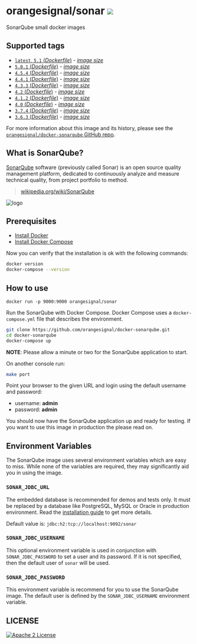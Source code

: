 # orangesignal/sonar [![](https://img.shields.io/badge/container-ready-green.svg?style=flat)](https://registry.hub.docker.com/u/orangesignal/sonar/)

SonarQube small docker images

## Supported tags

- [`latest`, `5.1` (*Dockerfile*)](https://github.com/orangesignal/docker-sonarqube/blob/master/5.1/Dockerfile) - [*image size*](https://imagelayers.io/?images=orangesignal%2Fsonar:latest)
- [`5.0.1` (*Dockerfile*)](https://github.com/orangesignal/docker-sonarqube/blob/master/5.0/Dockerfile) - [*image size*](https://imagelayers.io/?images=orangesignal%2Fsonar:5.0.1)
- [`4.5.4` (*Dockerfile*)](https://github.com/orangesignal/docker-sonarqube/blob/master/4.5/Dockerfile) - [*image size*](https://imagelayers.io/?images=orangesignal%2Fsonar:4.5.4)
- [`4.4.1` (*Dockerfile*)](https://github.com/orangesignal/docker-sonarqube/blob/master/4.4/Dockerfile) - [*image size*](https://imagelayers.io/?images=orangesignal%2Fsonar:4.4.1)
- [`4.3.3` (*Dockerfile*)](https://github.com/orangesignal/docker-sonarqube/blob/master/4.3/Dockerfile) - [*image size*](https://imagelayers.io/?images=orangesignal%2Fsonar:4.3.3)
- [`4.2` (*Dockerfile*)](https://github.com/orangesignal/docker-sonarqube/blob/master/4.2/Dockerfile) - [*image size*](https://imagelayers.io/?images=orangesignal%2Fsonar:4.2)
- [`4.1.2` (*Dockerfile*)](https://github.com/orangesignal/docker-sonarqube/blob/master/4.1/Dockerfile) - [*image size*](https://imagelayers.io/?images=orangesignal%2Fsonar:4.1.2)
- [`4.0` (*Dockerfile*)](https://github.com/orangesignal/docker-sonarqube/blob/master/4.0/Dockerfile) - [*image size*](https://imagelayers.io/?images=orangesignal%2Fsonar:4.0)
- [`3.7.4` (*Dockerfile*)](https://github.com/orangesignal/docker-sonarqube/blob/master/3.7/Dockerfile) - [*image size*](https://imagelayers.io/?images=orangesignal%2Fsonar:3.7.4)
- [`3.6.3` (*Dockerfile*)](https://github.com/orangesignal/docker-sonarqube/blob/master/3.6/Dockerfile) - [*image size*](https://imagelayers.io/?images=orangesignal%2Fsonar:3.6.3)

For more information about this image and its history, please see the [`orangesignal/docker-sonarqube` GitHub repo](https://github.com/orangesignal/docker-sonarqube/).

## What is SonarQube?

[SonarQube](http://www.sonarqube.org/) software (previously called Sonar) is an open source quality management platform, dedicated to continuously analyze and measure technical quality, from project portfolio to method.

> [wikipedia.org/wiki/SonarQube](http://en.wikipedia.org/wiki/SonarQube)

![logo](http://upload.wikimedia.org/wikipedia/commons/e/e6/Sonarqube-48x200.png)

## Prerequisites

* [Install Docker](http://docs.docker.com/installation/)
* [Install Docker Compose](http://docs.docker.com/compose/install/)

Now you can verify that the installation is ok with the following commands:

```bash
docker version
docker-compose --version
```

## How to use

```bash:H2
docker run -p 9000:9000 orangesignal/sonar
```

Run the SonarQube with Docker Compose. Docker Compose uses a `docker-compose.yml` file that describes the environment.

```bash
git clone https://github.com/orangesignal/docker-sonarqube.git
cd docker-sonarqube
docker-compose up
```

**NOTE**: Please allow a minute or two for the SonarQube application to start.

On another console run:

```bash
make port
```

Point your browser to the given URL and login using the default username and password:

* username: **admin**
* password: **admin**

You should now have the SonarQube application up and ready for testing. If you want to use this image in production the please read on.

## Environment Variables
The SonarQube image uses several environment variables which are easy to miss. While none of the variables are required, they may significantly aid you in using the image.

### `SONAR_JDBC_URL`
The embedded database is recommended for demos and tests only. It must be replaced by a database like PostgreSQL, MySQL or Oracle in production environment. Read the [installation guide](http://docs.sonarqube.org/display/SONAR/Installing) to get more details.

Default value is: `jdbc:h2:tcp://localhost:9092/sonar`

### `SONAR_JDBC_USERNAME`
This optional environment variable is used in conjunction with `SONAR_JDBC_PASSWORD` to set a user and its password.
If it is not specified, then the default user of `sonar` will be used.

### `SONAR_JDBC_PASSWORD`
This environment variable is recommend for you to use the SonarQube image. The default user is defined by the `SONAR_JDBC_USERNAME` environment variable.

## LICENSE
[![Apache 2 License](https://img.shields.io/badge/license-Apache%202-blue.svg?style=flat)](LICENSE)